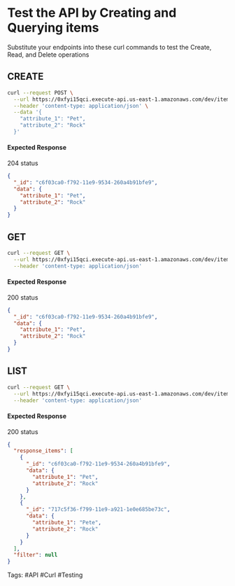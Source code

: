 # Test the API by Creating and Querying items

Substitute your endpoints into these curl commands to test the Create, Read, and Delete operations

## CREATE

```bash
curl --request POST \
  --url https://0xfyi15qci.execute-api.us-east-1.amazonaws.com/dev/item \
  --header 'content-type: application/json' \
  --data '{
    "attribute_1": "Pet",
    "attribute_2": "Rock"
  }'
```

#### Expected Response

204 status

```json
{
  "_id": "c6f03ca0-f792-11e9-9534-260a4b91bfe9",
  "data": {
    "attribute_1": "Pet",
    "attribute_2": "Rock"
  }
}
```

## GET

```bash
curl --request GET \
  --url https://0xfyi15qci.execute-api.us-east-1.amazonaws.com/dev/item/c6f03ca0-f792-11e9-9534-260a4b91bfe9 \
  --header 'content-type: application/json'
```

#### Expected Response

200 status

```json
{
  "_id": "c6f03ca0-f792-11e9-9534-260a4b91bfe9",
  "data": {
    "attribute_1": "Pet",
    "attribute_2": "Rock"
  }
}
```

## LIST

```bash
curl --request GET \
  --url https://0xfyi15qci.execute-api.us-east-1.amazonaws.com/dev/item \
  --header 'content-type: application/json'
```

#### Expected Response

200 status

```json
{
  "response_items": [
    {
      "_id": "c6f03ca0-f792-11e9-9534-260a4b91bfe9",
      "data": {
        "attribute_1": "Pet",
        "attribute_2": "Rock"
      }
    },
    {
      "_id": "717c5f36-f799-11e9-a921-1e0e685be73c",
      "data": {
        "attribute_1": "Pete",
        "attribute_2": "Rock"
      }
    }
  ],
  "filter": null
}
```

Tags: #API #Curl #Testing
